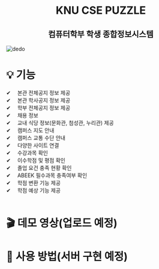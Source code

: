 <h1 align="center">
  KNU CSE PUZZLE
</h1>
<h2 align="center"> 컴퓨터학부 학생 종합정보시스템</h2>

![dedo](https://user-images.githubusercontent.com/41226054/86128565-7edb4880-bb1c-11ea-8860-40ef36ac5b5a.PNG)

# 💡 기능 
✔ 　본관 전체공지 정보 제공       
✔ 　본관 학사공지 정보 제공    
✔ 　학부 전체공지 정보 제공    
✔ 　채용 정보      
✔ 　교내 식당 정보(문화관, 첨성관, 누리관) 제공     
✔ 　캠퍼스 지도 안내    
✔ 　캠퍼스 교통 수단 안내    
✔ 　다양한 사이트 연결  
✔ 　수강과목 확인       
✔ 　이수학점 및 평점 확인       
✔ 　졸업 요건 충족 현황 확인   
✔ 　ABEEK 필수과목 충족여부 확인    
✔ 　학점 변환 기능 제공  
✔ 　학점 예상 기능 제공  
<br/>
# 🎬 데모 영상(업로드 예정)  

# 🚀 사용 방법(서버 구현 예정)  

